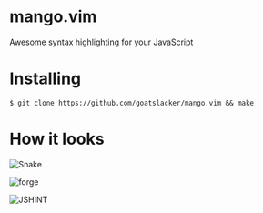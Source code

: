 # mango.vim

Awesome syntax highlighting for your JavaScript

# Installing

    $ git clone https://github.com/goatslacker/mango.vim && make

# How it looks

![Snake](http://goatslacker.github.com/mango.vim/images/mango1.png)

![forge](http://goatslacker.github.com/mango.vim/images/mango2.png)

![JSHINT](http://goatslacker.github.com/mango.vim/images/mango3.png)

